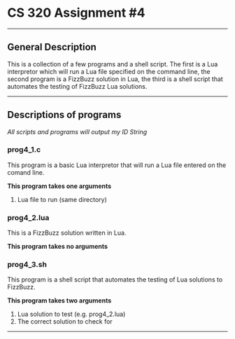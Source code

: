 # CS 320 Assignment #4
---
## General Description

This is a collection of a few programs and a shell script. The first is a Lua interpretor which will run a Lua file specified on the command line, the second program is a FizzBuzz solution in Lua, the third is a shell script that automates the testing of FizzBuzz Lua solutions.

---

## Descriptions of programs
*All scripts and programs will output my ID String*

### prog4_1.c

This program is a basic Lua interpretor that will run a Lua file entered on the comand line.

**This program takes one arguments**
1. Lua file to run (same directory)

### prog4_2.lua

This is a FizzBuzz solution written in Lua.

**This program takes no arguments**

### prog4_3.sh

This program is a shell script that automates the testing of Lua solutions to FizzBuzz.

**This program takes two arguments**
1. Lua solution to test (e.g. prog4_2.lua)
2. The correct solution to check for

---
